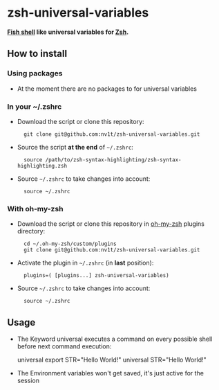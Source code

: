 zsh-universal-variables
=======================
**[Fish shell](http://www.fishshell.com) like universal variables for [Zsh](http://www.zsh.org).**

How to install
--------------

### Using packages

* At the moment there are no packages to for universal variables

### In your ~/.zshrc

* Download the script or clone this repository:

        git clone git@github.com:nv1t/zsh-universal-variables.git

* Source the script **at the end** of `~/.zshrc`:

        source /path/to/zsh-syntax-highlighting/zsh-syntax-highlighting.zsh

* Source `~/.zshrc`  to take changes into account:

        source ~/.zshrc

### With oh-my-zsh
* Download the script or clone this repository in [oh-my-zsh](http://github.com/robbyrussell/oh-my-zsh) plugins directory:

        cd ~/.oh-my-zsh/custom/plugins
        git clone git@github.com:nv1t/zsh-universal-variables.git

* Activate the plugin in `~/.zshrc` (in **last** position):

        plugins=( [plugins...] zsh-universal-variables)

* Source `~/.zshrc`  to take changes into account:
    
        source ~/.zshrc

Usage
-----
* The Keyword universal executes a command on every possible shell before next command execution:

	universal export STR="Hello World!"
	universal STR="Hello World!"

* The Environment variables won't get saved, it's just active for the session
